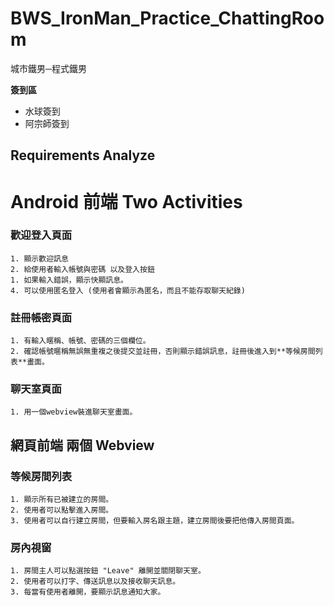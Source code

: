 # BWS_IronMan_Practice_ChattingRoom
城市鐵男─程式鐵男

**簽到區**

- 水球簽到 
- 阿宗師簽到

## Requirements Analyze

# Android 前端 Two Activities

### 歡迎登入頁面

	1. 顯示歡迎訊息
    2. 給使用者輸入帳號與密碼 以及登入按鈕
    1. 如果輸入錯誤，顯示快顯訊息。
    4. 可以使用匿名登入 (使用者會顯示為匿名，而且不能存取聊天紀錄)
    
### 註冊帳密頁面

	1. 有輸入暱稱、帳號、密碼的三個欄位。
    2. 確認帳號暱稱無誤無重複之後提交並註冊，否則顯示錯誤訊息，註冊後進入到**等候房間列表**畫面。
    
### 聊天室頁面

	1. 用一個webview裝進聊天室畫面。


## 網頁前端 兩個 Webview 

### 等候房間列表

	1. 顯示所有已被建立的房間。
    2. 使用者可以點擊進入房間。
    3. 使用者可以自行建立房間，但要輸入房名跟主題，建立房間後要把他傳入房間頁面。
    
### 房內視窗

	1. 房間主人可以點選按鈕 "Leave" 離開並關閉聊天室。
    2. 使用者可以打字、傳送訊息以及接收聊天訊息。
    3. 每當有使用者離開，要顯示訊息通知大家。
